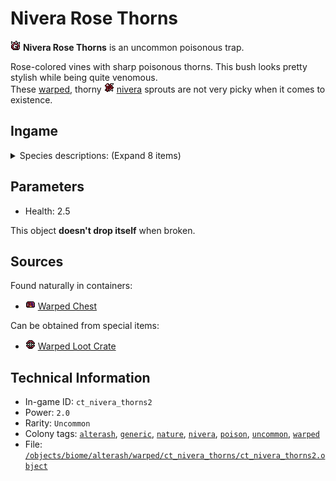 # Nivera Rose Thorns

<img src="https://raw.githubusercontent.com/Ceterai/Enternia/main/objects/biome/alterash/warped/ct_nivera_thorns/icon.png" alt="Nivera Rose Thorns icon" loading="lazy" height="16px" width="auto" /> **Nivera Rose Thorns** is an uncommon poisonous trap.

Rose-colored vines with sharp poisonous thorns. This bush looks pretty stylish while being quite venomous.  
These [warped](https://ceterai.github.io/MyEnternia/Wiki/Tags/Warped), thorny <img src="https://raw.githubusercontent.com/Ceterai/Enternia/main/objects/alta/special/plants/trees/ct_nivera_tree.png" alt="Nivera icon" loading="lazy" height="16px" width="auto" /> [nivera](https://ceterai.github.io/MyEnternia/Wiki/Nivera) sprouts are not very picky when it comes to existence.

## Ingame

<details markdown="1"><summary>Species descriptions: (Expand 8 items)</summary>

- Alta: A premature nivera bush. You can tell that by the color of the vines. Still very dangerous.
- Apex: Sharp. I'd better avoid them.
- Avian: If only I could fly.
- Floran: Better desstroy it while ssmall. Evil plant hurtss even Floran.
- Glitch: Cautious. These look dangerous.
- Human: Don't wanna step in those...
- Hylotl: These look deadly.
- Novakid: These sure look sharp, I'm ready to hightail it outta here!

</details>

## Parameters

- Health: 2.5

This object **doesn't drop itself** when broken.

## Sources

Found naturally in containers:

- <img src="https://raw.githubusercontent.com/Ceterai/Enternia/main/objects/biome/alterash/warped/decorative/chest/icon.png" alt="Warped Chest icon" loading="lazy" height="16px" width="auto" /> [Warped Chest](https://ceterai.github.io/MyEnternia/Wiki/WarpedChest)

Can be obtained from special items:

- <img src="https://raw.githubusercontent.com/Ceterai/Enternia/main/items/active/alta/loot/biome/ct_warped_loot.png" alt="Warped Loot Crate icon" loading="lazy" height="16px" width="auto" /> [Warped Loot Crate](https://ceterai.github.io/MyEnternia/Wiki/WarpedLootCrate)

## Technical Information

- In-game ID: `ct_nivera_thorns2`
- Power: `2.0`
- Rarity: `Uncommon`
- Colony tags: [`alterash`](https://ceterai.github.io/MyEnternia/Wiki/Tags/Alterash), [`generic`](https://ceterai.github.io/MyEnternia/Wiki/Tags/Generic), [`nature`](https://ceterai.github.io/MyEnternia/Wiki/Tags/Nature), [`nivera`](https://ceterai.github.io/MyEnternia/Wiki/Tags/Nivera), [`poison`](https://ceterai.github.io/MyEnternia/Wiki/Tags/Poison), [`uncommon`](https://ceterai.github.io/MyEnternia/Wiki/Tags/Uncommon), [`warped`](https://ceterai.github.io/MyEnternia/Wiki/Tags/Warped)
- File: [`/objects/biome/alterash/warped/ct_nivera_thorns/ct_nivera_thorns2.object`](https://github.com/Ceterai/Enternia/blob/main/objects/biome/alterash/warped/ct_nivera_thorns/ct_nivera_thorns2.object)
